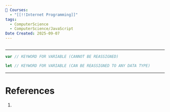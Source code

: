 ```yaml
---
📕 Courses:
  - "[[!!Internet Programming]]"
tags:
  - ComputerScience
  - ComputerScience/JavaScript
Date Created: 2025-09-07
---
```

```table-of-contents
```
---
```js
var // KEYWORD FOR VARIABLE (CANNOT BE REASSIGNED)

let // KEYWORD FOR VARIABLE (CAN BE REASSIGNED TO ANY DATA TYPE)
```
---
# References
1. 